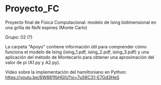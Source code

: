 # Proyecto_FC

Proyecto final de Física Computacional: modelo de Ising bidimensional en una grilla de NxN espines (Monte Carlo)

Grupo: 02 (?)

La carpeta "Apoyo" contiene información útil para comprender cómo funciona el modelo de Ising (ising_1.pdf, ising_2.pdf, ising_3.pdf) y una aplicación del método de Montecarlo para obtener una aproximación del valor de pi (A1.py y A2.py).

Video sobre la implementación del hamiltoniano en Python: https://youtu.be/6W881fbHGlU?si=7u56C31-E7Gd3HeS
